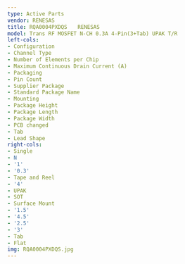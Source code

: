 ```yaml
---
type: Active Parts
vendor: RENESAS
title: RQA0004PXDQS　　RENESAS
model: Trans RF MOSFET N-CH 0.3A 4-Pin(3+Tab) UPAK T/R
left-cols:
- Configuration
- Channel Type
- Number of Elements per Chip
- Maximum Continuous Drain Current (A)
- Packaging
- Pin Count
- Supplier Package
- Standard Package Name
- Mounting
- Package Height
- Package Length
- Package Width
- PCB changed
- Tab
- Lead Shape
right-cols:
- Single
- N
- '1'
- '0.3'
- Tape and Reel
- '4'
- UPAK
- SOT
- Surface Mount
- '1.5'
- '4.5'
- '2.5'
- '3'
- Tab
- Flat
img: RQA0004PXDQS.jpg
---
```

